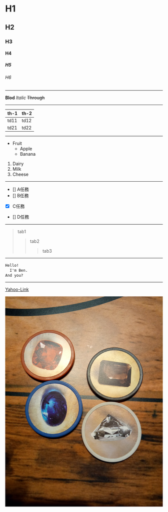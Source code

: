 # H1
## H2
### H3
#### H4
##### H5
###### H6

---

**Blod**
*Italic*
~~Through~~

---

|th-1|th-2|
|--|--|
|td11|td12|
|td21|td22|

---
* Fruit
  * Apple
  * Banana
1. Dairy
  2. Milk
  3. Cheese
  
---

- [] A任務
- [] B任務
- [x] C任務
- [] D任務

---

>tab1
>>tab2
>>>tab3

---

```
Hello!
  I'm Ben.
And you?
```

---

[Yahoo-Link](https://yahoo.com.tw)

![Picture](52553578_780328862349139_3752231095056203776_n.jpg)
